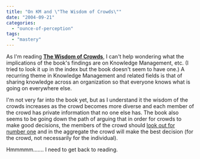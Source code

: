 ```yaml
---
title: "On KM and \"The Wisdom of Crowds\""
date: "2004-09-21"
categories: 
  - "ounce-of-perception"
tags: 
  - "mastery"
---
```


As I'm reading **[The Wisdom of Crowds](http://www.amazon.com/exec/obidos/ASIN/0385503865/gbrettmiller-20)**, I can't help wondering what the implications of the book's findings are on Knowledge Management, etc. (I tried to look it up in the index but the book doesn't seem to have one.) A recurring theme in Knowledge Management and related fields is that of sharing knowledge across an organization so that everyone knows what is going on everywhere else.  
  
I'm not very far into the book yet, but as I understand it the wisdom of the crowds increases as the crowd becomes more diverse and each member of the crowd has private information that no one else has. The book also seems to be going down the path of arguing that in order for crowds to make good decisions, the members of the crowd should [look out for number one](http://nsl.blogspot.com/2004/05/looking-out-for-number-one.html) and in the aggregate the crowd will make the best decision (for the crowd, not necessarily for the individual).  
  
Hmmmmm....... I need to get back to reading.
